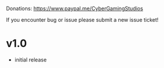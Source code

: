 Donations:
https://www.paypal.me/CyberGamingStudios

If you encounter bug or issue please submit a new issue ticket!

# v1.0
- initial release